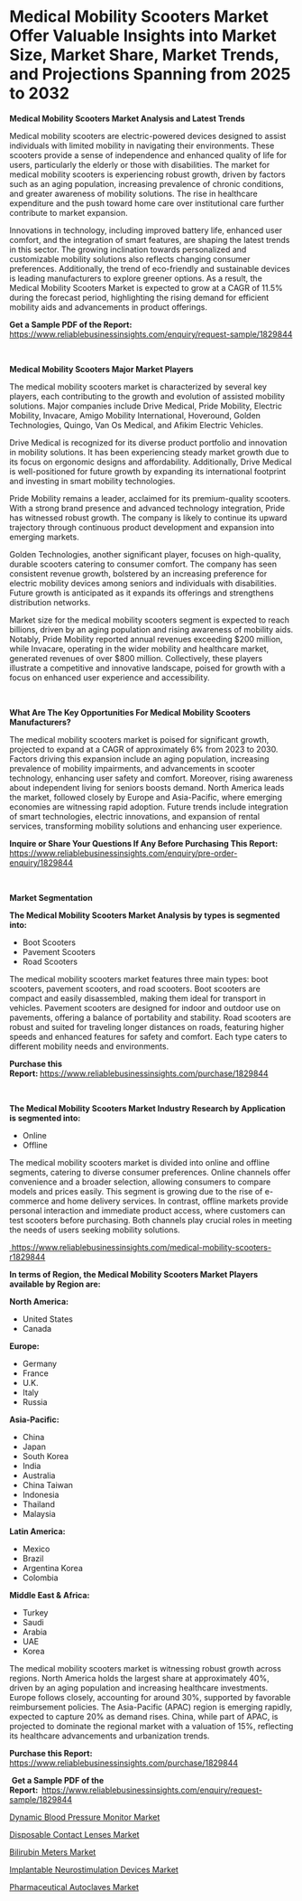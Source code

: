<p><h1>Medical Mobility Scooters Market Offer Valuable Insights into Market Size, Market Share, Market Trends, and Projections Spanning from 2025 to 2032</h1></p><p><strong>Medical Mobility Scooters Market Analysis and Latest Trends</strong></p>
<p><p>Medical mobility scooters are electric-powered devices designed to assist individuals with limited mobility in navigating their environments. These scooters provide a sense of independence and enhanced quality of life for users, particularly the elderly or those with disabilities. The market for medical mobility scooters is experiencing robust growth, driven by factors such as an aging population, increasing prevalence of chronic conditions, and greater awareness of mobility solutions. The rise in healthcare expenditure and the push toward home care over institutional care further contribute to market expansion.</p><p>Innovations in technology, including improved battery life, enhanced user comfort, and the integration of smart features, are shaping the latest trends in this sector. The growing inclination towards personalized and customizable mobility solutions also reflects changing consumer preferences. Additionally, the trend of eco-friendly and sustainable devices is leading manufacturers to explore greener options. As a result, the Medical Mobility Scooters Market is expected to grow at a CAGR of 11.5% during the forecast period, highlighting the rising demand for efficient mobility aids and advancements in product offerings.</p></p>
<p><strong>Get a Sample PDF of the Report:&nbsp;</strong> <a href="https://www.reliablebusinessinsights.com/enquiry/request-sample/1829844?utm_campaign=1837&utm_medium=2&utm_source=Github&utm_content=ia&utm_term=03032025&utm_id=medical-mobility-scooters">https://www.reliablebusinessinsights.com/enquiry/request-sample/1829844</a></p>
<p>&nbsp;</p>
<p><strong>Medical Mobility Scooters Major Market Players</strong></p>
<p><p>The medical mobility scooters market is characterized by several key players, each contributing to the growth and evolution of assisted mobility solutions. Major companies include Drive Medical, Pride Mobility, Electric Mobility, Invacare, Amigo Mobility International, Hoveround, Golden Technologies, Quingo, Van Os Medical, and Afikim Electric Vehicles.</p><p>Drive Medical is recognized for its diverse product portfolio and innovation in mobility solutions. It has been experiencing steady market growth due to its focus on ergonomic designs and affordability. Additionally, Drive Medical is well-positioned for future growth by expanding its international footprint and investing in smart mobility technologies.</p><p>Pride Mobility remains a leader, acclaimed for its premium-quality scooters. With a strong brand presence and advanced technology integration, Pride has witnessed robust growth. The company is likely to continue its upward trajectory through continuous product development and expansion into emerging markets.</p><p>Golden Technologies, another significant player, focuses on high-quality, durable scooters catering to consumer comfort. The company has seen consistent revenue growth, bolstered by an increasing preference for electric mobility devices among seniors and individuals with disabilities. Future growth is anticipated as it expands its offerings and strengthens distribution networks.</p><p>Market size for the medical mobility scooters segment is expected to reach billions, driven by an aging population and rising awareness of mobility aids. Notably, Pride Mobility reported annual revenues exceeding $200 million, while Invacare, operating in the wider mobility and healthcare market, generated revenues of over $800 million. Collectively, these players illustrate a competitive and innovative landscape, poised for growth with a focus on enhanced user experience and accessibility.</p></p>
<p>&nbsp;</p>
<p><strong>What Are The Key Opportunities For Medical Mobility Scooters Manufacturers?</strong></p>
<p><p>The medical mobility scooters market is poised for significant growth, projected to expand at a CAGR of approximately 6% from 2023 to 2030. Factors driving this expansion include an aging population, increasing prevalence of mobility impairments, and advancements in scooter technology, enhancing user safety and comfort. Moreover, rising awareness about independent living for seniors boosts demand. North America leads the market, followed closely by Europe and Asia-Pacific, where emerging economies are witnessing rapid adoption. Future trends include integration of smart technologies, electric innovations, and expansion of rental services, transforming mobility solutions and enhancing user experience.</p></p>
<p><strong>Inquire or Share Your Questions If Any Before Purchasing This Report:</strong> <a href="https://www.reliablebusinessinsights.com/enquiry/pre-order-enquiry/1829844?utm_campaign=1837&utm_medium=2&utm_source=Github&utm_content=ia&utm_term=03032025&utm_id=medical-mobility-scooters">https://www.reliablebusinessinsights.com/enquiry/pre-order-enquiry/1829844</a></p>
<p>&nbsp;</p>
<p><strong>Market Segmentation</strong></p>
<p><strong>The Medical Mobility Scooters Market Analysis by types is segmented into:</strong></p>
<p><ul><li>Boot Scooters</li><li>Pavement Scooters</li><li>Road Scooters</li></ul></p>
<p><p>The medical mobility scooters market features three main types: boot scooters, pavement scooters, and road scooters. Boot scooters are compact and easily disassembled, making them ideal for transport in vehicles. Pavement scooters are designed for indoor and outdoor use on pavements, offering a balance of portability and stability. Road scooters are robust and suited for traveling longer distances on roads, featuring higher speeds and enhanced features for safety and comfort. Each type caters to different mobility needs and environments.</p></p>
<p><strong>Purchase this Report:&nbsp;</strong><a href="https://www.reliablebusinessinsights.com/purchase/1829844?utm_campaign=1837&utm_medium=2&utm_source=Github&utm_content=ia&utm_term=03032025&utm_id=medical-mobility-scooters">https://www.reliablebusinessinsights.com/purchase/1829844</a></p>
<p>&nbsp;</p>
<p><strong>The Medical Mobility Scooters Market Industry Research by Application is segmented into:</strong></p>
<p><ul><li>Online</li><li>Offline</li></ul></p>
<p><p>The medical mobility scooters market is divided into online and offline segments, catering to diverse consumer preferences. Online channels offer convenience and a broader selection, allowing consumers to compare models and prices easily. This segment is growing due to the rise of e-commerce and home delivery services. In contrast, offline markets provide personal interaction and immediate product access, where customers can test scooters before purchasing. Both channels play crucial roles in meeting the needs of users seeking mobility solutions.</p></p>
<p><a href="https://www.reliablebusinessinsights.com/medical-mobility-scooters-r1829844?utm_campaign=1837&utm_medium=2&utm_source=Github&utm_content=ia&utm_term=03032025&utm_id=medical-mobility-scooters">&nbsp;https://www.reliablebusinessinsights.com/medical-mobility-scooters-r1829844</a></p>
<p><strong>In terms of Region, the Medical Mobility Scooters Market Players available by Region are:</strong></p>
<p>
    <p> <strong> North America: </strong>
        <ul>
            <li>United States</li>
            <li>Canada</li>
        </ul>
        </p> 
    <p> <strong> Europe: </strong>
        <ul>
            <li>Germany</li>
            <li>France</li>
            <li>U.K.</li>
            <li>Italy</li>
            <li>Russia</li>
        </ul>
        </p> 
    <p> <strong> Asia-Pacific: </strong>
        <ul>
            <li>China</li>
            <li>Japan</li>
            <li>South Korea</li>
            <li>India</li>
            <li>Australia</li>
            <li>China Taiwan</li>
            <li>Indonesia</li>
            <li>Thailand</li>
            <li>Malaysia</li>
        </ul>
        </p> 
    <p> <strong> Latin America: </strong>
        <ul>
            <li>Mexico</li>
            <li>Brazil</li>
            <li>Argentina Korea</li>
            <li>Colombia</li>
        </ul>
        </p> 
    <p> <strong> Middle East & Africa: </strong>
        <ul>
            <li>Turkey</li>
            <li>Saudi</li>
            <li>Arabia</li>
            <li>UAE</li>
            <li>Korea</li>
        </ul>
    </p>
    </p>
<p><p>The medical mobility scooters market is witnessing robust growth across regions. North America holds the largest share at approximately 40%, driven by an aging population and increasing healthcare investments. Europe follows closely, accounting for around 30%, supported by favorable reimbursement policies. The Asia-Pacific (APAC) region is emerging rapidly, expected to capture 20% as demand rises. China, while part of APAC, is projected to dominate the regional market with a valuation of 15%, reflecting its healthcare advancements and urbanization trends.</p></p>
<p><strong>Purchase this Report: </strong><a href="https://www.reliablebusinessinsights.com/purchase/1829844?utm_campaign=1837&utm_medium=2&utm_source=Github&utm_content=ia&utm_term=03032025&utm_id=medical-mobility-scooters">https://www.reliablebusinessinsights.com/purchase/1829844</a></p>
<p>&nbsp;<strong>Get a Sample PDF of the Report:&nbsp;&nbsp;</strong><a href="https://www.reliablebusinessinsights.com/enquiry/request-sample/1829844?utm_campaign=1837&utm_medium=2&utm_source=Github&utm_content=ia&utm_term=03032025&utm_id=medical-mobility-scooters">https://www.reliablebusinessinsights.com/enquiry/request-sample/1829844</a></p>
<p><strong></strong></p>
<p><p><a href="https://github.com/voetzeszuh/Market-Research-Report-List-1/blob/main/dynamic-blood-pressure-monitor-market.md?utm_campaign=1837&utm_medium=2&utm_source=Github&utm_content=ia&utm_term=03032025&utm_id=medical-mobility-scooters">Dynamic Blood Pressure Monitor Market</a></p><p><a href="https://github.com/mateyappiazo/Market-Research-Report-List-1/blob/main/disposable-contact-lenses-market.md?utm_campaign=1837&utm_medium=2&utm_source=Github&utm_content=ia&utm_term=03032025&utm_id=medical-mobility-scooters">Disposable Contact Lenses Market</a></p><p><a href="https://github.com/gunbybeahmg1/Market-Research-Report-List-1/blob/main/bilirubin-meters-market.md?utm_campaign=1837&utm_medium=2&utm_source=Github&utm_content=ia&utm_term=03032025&utm_id=medical-mobility-scooters">Bilirubin Meters Market</a></p><p><a href="https://github.com/alasmyayock/Market-Research-Report-List-1/blob/main/implantable-neurostimulation-devices-market.md?utm_campaign=1837&utm_medium=2&utm_source=Github&utm_content=ia&utm_term=03032025&utm_id=medical-mobility-scooters">Implantable Neurostimulation Devices Market</a></p><p><a href="https://github.com/celpabembes/Market-Research-Report-List-1/blob/main/pharmaceutical-autoclaves-market.md?utm_campaign=1837&utm_medium=2&utm_source=Github&utm_content=ia&utm_term=03032025&utm_id=medical-mobility-scooters">Pharmaceutical Autoclaves Market</a></p></p>